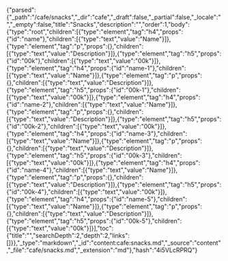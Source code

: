 {"parsed":{"_path":"/cafe/snacks","_dir":"cafe","_draft":false,"_partial":false,"_locale":"","_empty":false,"title":"Snacks","description":"","order":1,"body":{"type":"root","children":[{"type":"element","tag":"h4","props":{"id":"name"},"children":[{"type":"text","value":"Name"}]},{"type":"element","tag":"p","props":{},"children":[{"type":"text","value":"Description"}]},{"type":"element","tag":"h5","props":{"id":"00k"},"children":[{"type":"text","value":"00k"}]},{"type":"element","tag":"h4","props":{"id":"name-1"},"children":[{"type":"text","value":"Name"}]},{"type":"element","tag":"p","props":{},"children":[{"type":"text","value":"Description"}]},{"type":"element","tag":"h5","props":{"id":"00k-1"},"children":[{"type":"text","value":"00k"}]},{"type":"element","tag":"h4","props":{"id":"name-2"},"children":[{"type":"text","value":"Name"}]},{"type":"element","tag":"p","props":{},"children":[{"type":"text","value":"Description"}]},{"type":"element","tag":"h5","props":{"id":"00k-2"},"children":[{"type":"text","value":"00k"}]},{"type":"element","tag":"h4","props":{"id":"name-3"},"children":[{"type":"text","value":"Name"}]},{"type":"element","tag":"p","props":{},"children":[{"type":"text","value":"Description"}]},{"type":"element","tag":"h5","props":{"id":"00k-3"},"children":[{"type":"text","value":"00k"}]},{"type":"element","tag":"h4","props":{"id":"name-4"},"children":[{"type":"text","value":"Name"}]},{"type":"element","tag":"p","props":{},"children":[{"type":"text","value":"Description"}]},{"type":"element","tag":"h5","props":{"id":"00k-4"},"children":[{"type":"text","value":"00k"}]},{"type":"element","tag":"h4","props":{"id":"name-5"},"children":[{"type":"text","value":"Name"}]},{"type":"element","tag":"p","props":{},"children":[{"type":"text","value":"Description"}]},{"type":"element","tag":"h5","props":{"id":"00k-5"},"children":[{"type":"text","value":"00k"}]}],"toc":{"title":"","searchDepth":2,"depth":2,"links":[]}},"_type":"markdown","_id":"content:cafe:snacks.md","_source":"content","_file":"cafe/snacks.md","_extension":"md"},"hash":"4i5VLcRPRQ"}